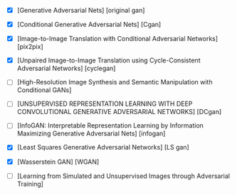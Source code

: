 - [x] [Generative Adversarial Nets]    [original gan]
- [x] [Conditional Generative Adversarial Nets]    [Cgan]
- [x] [Image-to-Image Translation with Conditional Adversarial Networks]    [pix2pix]
- [x] [Unpaired Image-to-Image Translation using Cycle-Consistent Adversarial Networks]   [cyclegan]
- [ ] [High-Resolution Image Synthesis and Semantic Manipulation with Conditional GANs]
- [ ] [UNSUPERVISED REPRESENTATION LEARNING WITH DEEP CONVOLUTIONAL GENERATIVE ADVERSARIAL NETWORKS]  [DCgan]
- [ ] [InfoGAN: Interpretable Representation Learning by Information Maximizing Generative Adversarial Nets]  [infogan]
- [x] [Least Squares Generative Adversarial Networks]   [LS gan]
- [x] [Wasserstein GAN]  [WGAN]
- [ ] [Learning from Simulated and Unsupervised Images through Adversarial Training]

